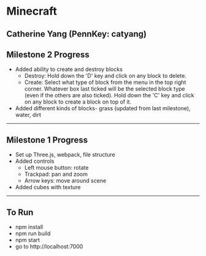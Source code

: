 # Minecraft
## Catherine Yang (PennKey: catyang)

## Milestone 2 Progress
- Added ability to create and destroy blocks
    - Destroy: Hold down the 'D' key and click on any block to delete.
    - Create: Select what type of block from the menu in the top right corner.
    Whatever box last ticked will be the selected block type (even if the others are
    also ticked). Hold down the 'C' key and click on any block to create a block on top of it.
- Added different kinds of blocks- grass (updated from last milestone), water, dirt

---
## Milestone 1 Progress
- Set up Three.js, webpack, file structure
- Added controls 
    - Left mouse button: rotate
    - Trackpad: pan and zoom
    - Arrow keys: move around scene
- Added cubes with texture

---
## To Run
- npm install
- npm run build
- npm start
- go to http://localhost:7000
